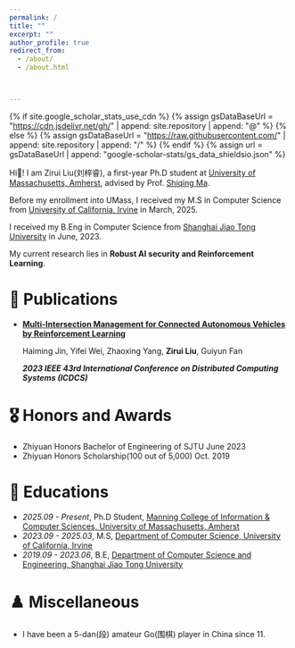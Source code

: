 ```yaml
---
permalink: /
title: ""
excerpt: ""
author_profile: true
redirect_from: 
  - /about/
  - /about.html



---
```


{% if site.google_scholar_stats_use_cdn %}
{% assign gsDataBaseUrl = "https://cdn.jsdelivr.net/gh/" | append: site.repository | append: "@" %}
{% else %}
{% assign gsDataBaseUrl = "https://raw.githubusercontent.com/" | append: site.repository | append: "/" %}
{% endif %}
{% assign url = gsDataBaseUrl | append: "google-scholar-stats/gs_data_shieldsio.json" %}

<span class='anchor' id='about-me'></span>

Hi👋! I am Zirui Liu(刘梓睿), a first-year Ph.D student at [University of Massachusetts, Amherst](https://www.umass.edu), advised by Prof. [Shiqing Ma](https://people.cs.umass.edu/~shiqingma/).

Before my enrollment into UMass, I received my M.S in Computer Science from [University of California, Irvine](https://uci.edu) in March, 2025.

I received my B.Eng in Computer Science from [Shanghai Jiao Tong University](https://www.sjtu.edu.cn) in June, 2023. 


My current research lies in  **Robust AI security and Reinforcement Learning**.



<!-- # 🔥 News

- *2025.04* &nbsp;🎉🎉  I am selected as an outstanding undergraduate graduate.
- *2025.01*: &nbsp;🎉🎉  1 paper is accepted to Usenix Security 2025. -->

# 📝 Publications 

- **[Multi-Intersection Management for Connected Autonomous Vehicles by Reinforcement Learning](https://ieeexplore.ieee.org/abstract/document/10272513)**

  Haiming Jin, Yifei Wei, Zhaoxing Yang, **Zirui Liu**, Guiyun Fan

  ***2023 IEEE 43rd International Conference on Distributed Computing Systems (ICDCS)***


# 🎖 Honors and Awards
- Zhiyuan Honors Bachelor of Engineering of SJTU    June 2023
- Zhiyuan Honors Scholarship(100 out of 5,000)    Oct. 2019


# 📖 Educations
- *2025.09 - Present*, Ph.D Student, [Manning College of Information & Computer Sciences, University of Massachusetts, Amherst](https://www.cics.umass.edu)
- *2023.09 - 2025.03*, M.S, [Department of Computer Science, University of California, Irvine](https://cs.ics.uci.edu)
- *2019.09 - 2023.06*, B.E, [Department of Computer Science and Engineering, Shanghai Jiao Tong University](https://www.cs.sjtu.edu.cn)  


# ♟️ Miscellaneous
- I have been a 5-dan(段) amateur Go(围棋) player in China since 11.

